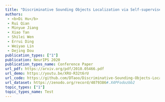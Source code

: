 ```yaml
---  
title: "Discriminative Sounding Objects Localization via Self-supervised Audiovisual Matching"  
authors:  
 - <b>Di Hu</b>  
 - Rui Qian  
 - Minyue Jiang  
 - Xiao Tan  
 - Shilei Wen  
 - Errui Ding  
 - Weiyao Lin  
 - Dejing Dou  
publication_types: ["1"]  
publication: NeurIPS 2020   
publication_types_name: Conference Paper  
url_pdf: https://arxiv.org/pdf/2010.05466.pdf  
url_demo: https://youtu.be/XRU-R32t6rU  
url_code: https://github.com/DTaoo/Discriminative-Sounding-Objects-Localization  
url_dataset: https://zenodo.org/record/4079386#.X4PFodozbb2  
topic_types: ["1"]
topic_types_name: Test
---  
```

